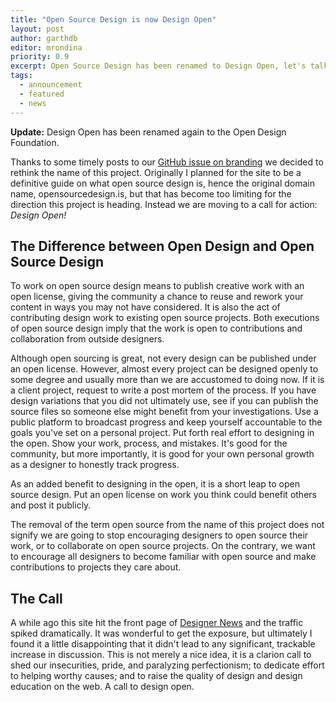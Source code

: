 ```yaml
---
title: "Open Source Design is now Design Open"
layout: post
author: garthdb
editor: mrondina
priority: 0.9
excerpt: Open Source Design has been renamed to Design Open, let's talk about why.
tags:
  - announcement
  - featured
  - news
---
```

**Update:** Design Open has been renamed again to the Open Design Foundation.

Thanks to some timely posts to our [GitHub issue on branding](https://github.com/DesignOpen/designopen.github.io/issues/33#issuecomment-56763448) we decided to rethink the name of this project. Originally I planned for the site to be a definitive guide on what open source design is, hence the original domain name, opensourcedesign.is, but that has become too limiting for the direction this project is heading. Instead we are moving to a call for action: *Design Open!*

## The Difference between Open Design and Open Source Design

To work on open source design means to publish creative work with an open license, giving the community a chance to reuse and rework your content in ways you may not have considered. It is also the act of contributing design work to existing open source projects. Both  executions of open source design imply that the work is open to contributions and collaboration from outside designers.

Although open sourcing is great, not every design can be published under an open license. However, almost every project can be designed openly to some degree and usually more than we are accustomed to doing now. If it is a client project, request to write a post mortem of the process. If you have design variations that you did not ultimately use, see if you can publish the source files so someone else might benefit from your investigations. Use a public platform to broadcast progress and keep yourself accountable to the goals you've set on a personal project. Put forth real effort to designing in the open. Show your work, process, and mistakes. It's good for the community, but more importantly, it is good for your own personal growth as a designer to honestly track progress.

As an added benefit to designing in the open, it is a short leap to open source design. Put an open license on work you think could benefit others and post it publicly.

The removal of the term open source from the name of this project does not signify we are going to stop encouraging designers to open source their work, or to collaborate on open source projects. On the contrary, we want to encourage all designers to become familiar with open source and make contributions to projects they care about.

## The Call

A while ago this site hit the front page of [Designer News](https://www.designernews.co/stories/8313-open-source-design-using-layervault) and the traffic spiked dramatically. It was wonderful to get the exposure, but ultimately I found it a little disappointing that it didn't lead to any significant, trackable increase in discussion. This is not merely a nice idea, it is a clarion call to shed our insecurities, pride, and paralyzing perfectionism; to dedicate effort to helping worthy causes; and to raise the quality of design and design education on the web. A call to design open.
